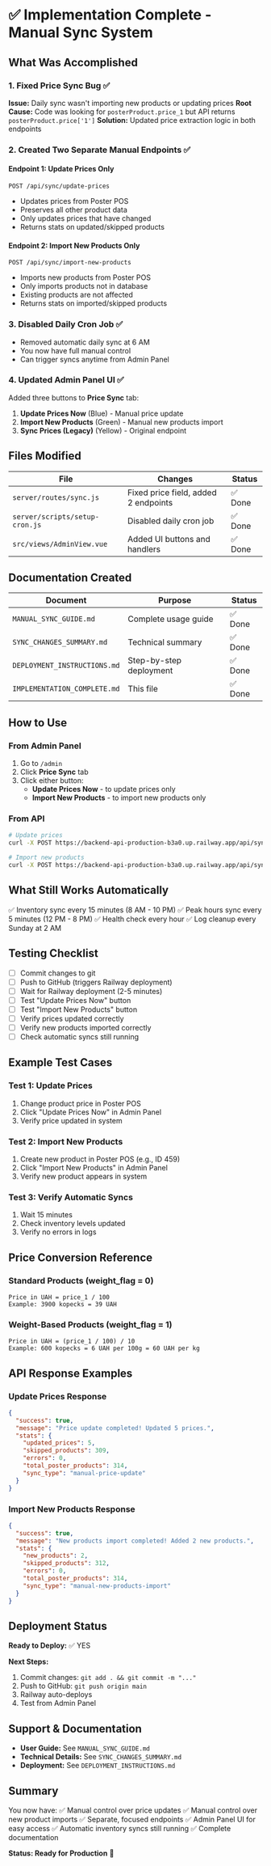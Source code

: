 # ✅ Implementation Complete - Manual Sync System

## What Was Accomplished

### 1. Fixed Price Sync Bug ✅
**Issue:** Daily sync wasn't importing new products or updating prices
**Root Cause:** Code was looking for `posterProduct.price_1` but API returns `posterProduct.price['1']`
**Solution:** Updated price extraction logic in both endpoints

### 2. Created Two Separate Manual Endpoints ✅

#### Endpoint 1: Update Prices Only
```
POST /api/sync/update-prices
```
- Updates prices from Poster POS
- Preserves all other product data
- Only updates prices that have changed
- Returns stats on updated/skipped products

#### Endpoint 2: Import New Products Only
```
POST /api/sync/import-new-products
```
- Imports new products from Poster POS
- Only imports products not in database
- Existing products are not affected
- Returns stats on imported/skipped products

### 3. Disabled Daily Cron Job ✅
- Removed automatic daily sync at 6 AM
- You now have full manual control
- Can trigger syncs anytime from Admin Panel

### 4. Updated Admin Panel UI ✅
Added three buttons to **Price Sync** tab:
1. **Update Prices Now** (Blue) - Manual price update
2. **Import New Products** (Green) - Manual new products import
3. **Sync Prices (Legacy)** (Yellow) - Original endpoint

## Files Modified

| File | Changes | Status |
|------|---------|--------|
| `server/routes/sync.js` | Fixed price field, added 2 endpoints | ✅ Done |
| `server/scripts/setup-cron.js` | Disabled daily cron job | ✅ Done |
| `src/views/AdminView.vue` | Added UI buttons and handlers | ✅ Done |

## Documentation Created

| Document | Purpose | Status |
|----------|---------|--------|
| `MANUAL_SYNC_GUIDE.md` | Complete usage guide | ✅ Done |
| `SYNC_CHANGES_SUMMARY.md` | Technical summary | ✅ Done |
| `DEPLOYMENT_INSTRUCTIONS.md` | Step-by-step deployment | ✅ Done |
| `IMPLEMENTATION_COMPLETE.md` | This file | ✅ Done |

## How to Use

### From Admin Panel
1. Go to `/admin`
2. Click **Price Sync** tab
3. Click either button:
   - **Update Prices Now** - to update prices only
   - **Import New Products** - to import new products only

### From API
```bash
# Update prices
curl -X POST https://backend-api-production-b3a0.up.railway.app/api/sync/update-prices

# Import new products
curl -X POST https://backend-api-production-b3a0.up.railway.app/api/sync/import-new-products
```

## What Still Works Automatically

✅ Inventory sync every 15 minutes (8 AM - 10 PM)
✅ Peak hours sync every 5 minutes (12 PM - 8 PM)
✅ Health check every hour
✅ Log cleanup every Sunday at 2 AM

## Testing Checklist

- [ ] Commit changes to git
- [ ] Push to GitHub (triggers Railway deployment)
- [ ] Wait for Railway deployment (2-5 minutes)
- [ ] Test "Update Prices Now" button
- [ ] Test "Import New Products" button
- [ ] Verify prices updated correctly
- [ ] Verify new products imported correctly
- [ ] Check automatic syncs still running

## Example Test Cases

### Test 1: Update Prices
1. Change product price in Poster POS
2. Click "Update Prices Now" in Admin Panel
3. Verify price updated in system

### Test 2: Import New Products
1. Create new product in Poster POS (e.g., ID 459)
2. Click "Import New Products" in Admin Panel
3. Verify new product appears in system

### Test 3: Verify Automatic Syncs
1. Wait 15 minutes
2. Check inventory levels updated
3. Verify no errors in logs

## Price Conversion Reference

### Standard Products (weight_flag = 0)
```
Price in UAH = price_1 / 100
Example: 3900 kopecks = 39 UAH
```

### Weight-Based Products (weight_flag = 1)
```
Price in UAH = (price_1 / 100) / 10
Example: 600 kopecks = 6 UAH per 100g = 60 UAH per kg
```

## API Response Examples

### Update Prices Response
```json
{
  "success": true,
  "message": "Price update completed! Updated 5 prices.",
  "stats": {
    "updated_prices": 5,
    "skipped_products": 309,
    "errors": 0,
    "total_poster_products": 314,
    "sync_type": "manual-price-update"
  }
}
```

### Import New Products Response
```json
{
  "success": true,
  "message": "New products import completed! Added 2 new products.",
  "stats": {
    "new_products": 2,
    "skipped_products": 312,
    "errors": 0,
    "total_poster_products": 314,
    "sync_type": "manual-new-products-import"
  }
}
```

## Deployment Status

**Ready to Deploy:** ✅ YES

**Next Steps:**
1. Commit changes: `git add . && git commit -m "..."`
2. Push to GitHub: `git push origin main`
3. Railway auto-deploys
4. Test from Admin Panel

## Support & Documentation

- **User Guide:** See `MANUAL_SYNC_GUIDE.md`
- **Technical Details:** See `SYNC_CHANGES_SUMMARY.md`
- **Deployment:** See `DEPLOYMENT_INSTRUCTIONS.md`

## Summary

You now have:
✅ Manual control over price updates
✅ Manual control over new product imports
✅ Separate, focused endpoints
✅ Admin Panel UI for easy access
✅ Automatic inventory syncs still running
✅ Complete documentation

**Status: Ready for Production** 🚀

